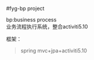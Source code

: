 #fyg-bp project
  
bp:business process  
业务流程执行系统，整合activiti5.10    
  
框架：  
> spring mvc+jpa+activiti5.10   

